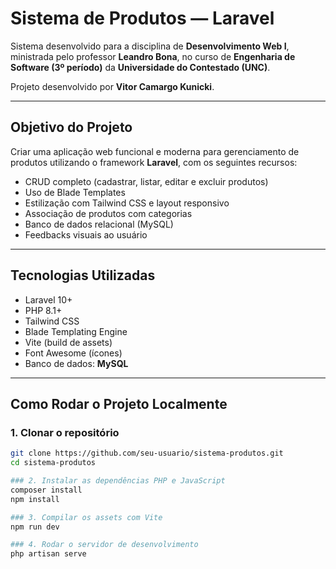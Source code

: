 # Sistema de Produtos — Laravel

Sistema desenvolvido para a disciplina de **Desenvolvimento Web I**, ministrada pelo professor **Leandro Bona**, no curso de **Engenharia de Software (3º período)** da **Universidade do Contestado (UNC)**.

Projeto desenvolvido por **Vitor Camargo Kunicki**.

---

## Objetivo do Projeto

Criar uma aplicação web funcional e moderna para gerenciamento de produtos utilizando o framework **Laravel**, com os seguintes recursos:

- CRUD completo (cadastrar, listar, editar e excluir produtos)
- Uso de Blade Templates
- Estilização com Tailwind CSS e layout responsivo
- Associação de produtos com categorias
- Banco de dados relacional (MySQL)
- Feedbacks visuais ao usuário

---

## Tecnologias Utilizadas

- Laravel 10+
- PHP 8.1+
- Tailwind CSS
- Blade Templating Engine
- Vite (build de assets)
- Font Awesome (ícones)
- Banco de dados: **MySQL**

---

## Como Rodar o Projeto Localmente

### 1. Clonar o repositório

```bash
git clone https://github.com/seu-usuario/sistema-produtos.git
cd sistema-produtos

### 2. Instalar as dependências PHP e JavaScript
composer install
npm install

### 3. Compilar os assets com Vite
npm run dev

### 4. Rodar o servidor de desenvolvimento
php artisan serve